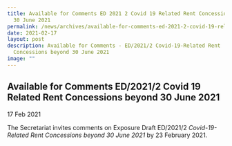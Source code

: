 ```yaml
---
title: Available for Comments ED 2021 2 Covid 19 Related Rent Concessions beyond
  30 June 2021
permalink: /news/archives/available-for-comments-ed-2021-2-covid-19-related-rent-concessions-beyond-30-june-21/
date: 2021-02-17
layout: post
description: Available for Comments - ED/2021/2 Covid-19-Related Rent
  Concessions beyond 30 June 2021
image: ""
---
```

Available for Comments ED/2021/2 Covid 19 Related Rent Concessions beyond 30 June 2021
----------------------------------------------------------------------------------------

17 Feb 2021

The Secretariat invites comments on Exposure Draft ED/2021/2 _Covid-19-Related Rent Concessions beyond 30 June 2021_ by 23 February 2021.